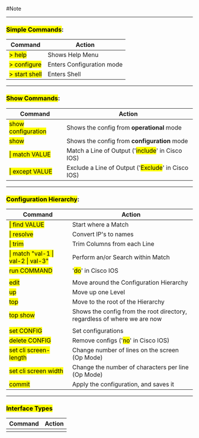 #Note

---
### <mark class="hltr-cyan">Simple Commands</mark>:

| Command                                       | Action                    |
| --------------------------------------------- | ------------------------- |
| <mark class="hltr-green">> help</mark>        | Shows Help Menu           |
| <mark class="hltr-pink">> configure</mark>    | Enters Configuration mode |
| <mark class="hltr-green">> start shell</mark> | Enters Shell              |

---
### <mark class="hltr-cyan">Show Commands</mark>:

| Command                                           | Action                                                                            |
| ------------------------------------------------- | --------------------------------------------------------------------------------- |
| <mark class="hltr-pink">show configuration</mark> | Shows the config from **operational** mode                                        |
| <mark class="hltr-pink">show</mark>               | Shows the config from **configuration** mode                                      |
| <mark class="hltr-pink">\| match VALUE</mark>     | Match a Line of Output ('<mark class="hltr-green">include</mark>' in Cisco IOS)   |
| <mark class="hltr-pink">\| except VALUE</mark>    | Exclude a Line of Output ('<mark class="hltr-green">Exclude</mark>' in Cisco IOS) |

---
### <mark class="hltr-cyan">Configuration Hierarchy</mark>:

| Command                                                            | Action                                                                   |
| ------------------------------------------------------------------ | ------------------------------------------------------------------------ |
| <mark class="hltr-pink">\| find VALUE</mark>                       | Start where a Match                                                      |
| <mark class="hltr-green">\| resolve</mark>                         | Convert IP's to names                                                    |
| <mark class="hltr-green">\| trim</mark>                            | Trim Columns from each Line                                              |
| <mark class="hltr-green">\| match "val-1 \| val-2 \| val-3"</mark> | Perform an/or Search within Match                                        |
| <mark class="hltr-pink">run COMMAND</mark>                         | '<mark class="hltr-green">do</mark>' in Cisco IOS                        |
|                                                                    |                                                                          |
| <mark class="hltr-green">edit</mark>                               | Move around the Configuration Hierarchy                                  |
| <mark class="hltr-green">up</mark>                                 | Move up one Level                                                        |
| <mark class="hltr-green">top</mark>                                | Move to the root of the Hierarchy                                        |
| <mark class="hltr-green">top show</mark>                           | Shows the config from the root directory, regardless of where we are now |
|                                                                    |                                                                          |
| <mark class="hltr-pink">set CONFIG</mark>                          | Set configurations                                                       |
| <mark class="hltr-pink">delete CONFIG</mark>                       | Remove configs ('<mark class="hltr-green">no</mark>' in Cisco IOS)       |
| <mark class="hltr-green">set cli screen-length</mark>              | Change number of lines on the screen (Op Mode)                           |
| <mark class="hltr-green">set cli screen width</mark>               | Change the number of characters per line (Op Mode)                       |
| <mark class="hltr-pink">commit</mark>                              | Apply the configuration, and saves it                                    |

---
### <mark class="hltr-cyan">Interface Types</mark>

| Command | Action |
| ------- | ------ |
|         |        |

